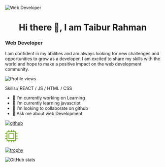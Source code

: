 ![Web Developer](https://media.licdn.com/dms/image/v2/D5616AQFpAdYlm6X8HQ/profile-displaybackgroundimage-shrink_350_1400/profile-displaybackgroundimage-shrink_350_1400/0/1692432322626?e=1729123200&v=beta&t=Zo6X6wkyFUHFduXas4kwZgjyucET-3zbGYoWcbxCT4w)
<h1 align="center"> Hi there 👋, I am Taibur Rahman</h1>
<h3>Web Developer</h3>


I am confident in my abilities and am always looking for new challenges and opportunities to grow as a developer. I am excited to share my skills with the world and hope to make a positive impact on the web development community.

![Profile views](https://komarev.com/ghpvc/?username=harun181&color=red)


Skills:/ REACT / JS / HTML / CSS

- 🔭 I’m currently working on  Learning 
- 🌱 I’m currently learning javascript 
- 👯 I’m looking to collaborate on github 
- 💬 Ask me about web Development 


[<img src='https://cdn.jsdelivr.net/npm/simple-icons@3.0.1/icons/github.svg' alt='github' height='40'>](https://github.com/M-Taibur-Rahman)  

<a href='https://docs.github.com/en/developers'><img src='https://raw.githubusercontent.com/acervenky/animated-github-badges/master/assets/devbadge.gif' width='40' height='40'></a> 

[![trophy](https://github-profile-trophy.vercel.app/?username=M-Taibur-Rahman)](https://github.com/ryo-ma/github-profile-trophy)

![GitHub stats](https://github-readme-stats.vercel.app/api?username=M-Taibur-Rahman&show_icons=true)  

